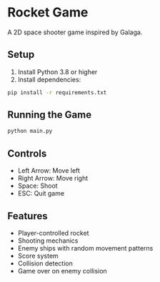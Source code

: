 # Rocket Game

A 2D space shooter game inspired by Galaga.

## Setup

1. Install Python 3.8 or higher
2. Install dependencies:
```bash
pip install -r requirements.txt
```

## Running the Game

```bash
python main.py
```

## Controls

- Left Arrow: Move left
- Right Arrow: Move right
- Space: Shoot
- ESC: Quit game

## Features

- Player-controlled rocket
- Shooting mechanics
- Enemy ships with random movement patterns
- Score system
- Collision detection
- Game over on enemy collision 